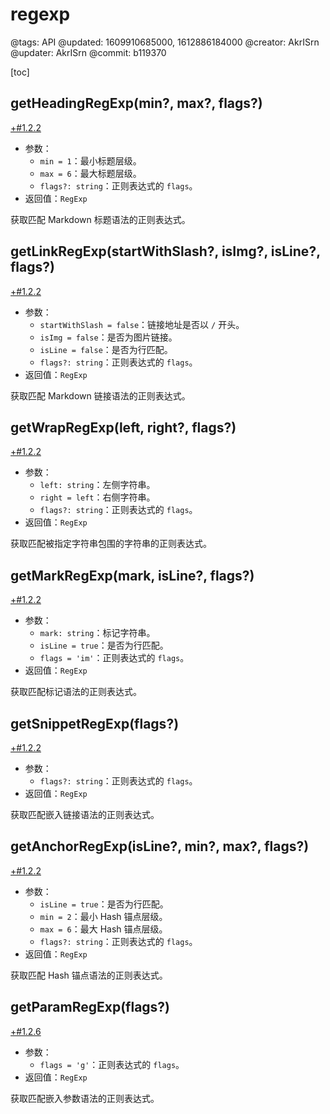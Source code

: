 # regexp

@tags: API
@updated: 1609910685000, 1612886184000
@creator: AkrISrn
@updater: AkrISrn
@commit: b119370

[toc]

## getHeadingRegExp(min?, max?, flags?)

[+#1.2.2](/snippets/latest-version.md)

- 参数：
    - `min = 1`：最小标题层级。
    - `max = 6`：最大标题层级。
    - `flags?: string`：正则表达式的 `flags`。
- 返回值：`RegExp`

获取匹配 Markdown 标题语法的正则表达式。

## getLinkRegExp(startWithSlash?, isImg?, isLine?, flags?)

[+#1.2.2](/snippets/latest-version.md)

- 参数：
    - `startWithSlash = false`：链接地址是否以 `/` 开头。
    - `isImg = false`：是否为图片链接。
    - `isLine = false`：是否为行匹配。
    - `flags?: string`：正则表达式的 `flags`。
- 返回值：`RegExp`

获取匹配 Markdown 链接语法的正则表达式。

## getWrapRegExp(left, right?, flags?)

[+#1.2.2](/snippets/latest-version.md)

- 参数：
  - `left: string`：左侧字符串。
  - `right = left`：右侧字符串。
  - `flags?: string`：正则表达式的 `flags`。
- 返回值：`RegExp`

获取匹配被指定字符串包围的字符串的正则表达式。

## getMarkRegExp(mark, isLine?, flags?)

[+#1.2.2](/snippets/latest-version.md)

- 参数：
  - `mark: string`：标记字符串。
  - `isLine = true`：是否为行匹配。
  - `flags = 'im'`：正则表达式的 `flags`。
- 返回值：`RegExp`

获取匹配标记语法的正则表达式。

## getSnippetRegExp(flags?)

[+#1.2.2](/snippets/latest-version.md)

- 参数：
    - `flags?: string`：正则表达式的 `flags`。
- 返回值：`RegExp`

获取匹配嵌入链接语法的正则表达式。

## getAnchorRegExp(isLine?, min?, max?, flags?)

[+#1.2.2](/snippets/latest-version.md)

- 参数：
    - `isLine = true`：是否为行匹配。
    - `min = 2`：最小 Hash 锚点层级。
    - `max = 6`：最大 Hash 锚点层级。
    - `flags?: string`：正则表达式的 `flags`。
- 返回值：`RegExp`

获取匹配 Hash 锚点语法的正则表达式。

## getParamRegExp(flags?)

[+#1.2.6](/snippets/latest-version.md)

- 参数：
    - `flags = 'g'`：正则表达式的 `flags`。
- 返回值：`RegExp`

获取匹配嵌入参数语法的正则表达式。

